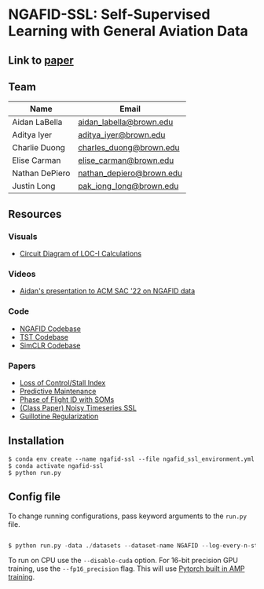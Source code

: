 # NGAFID-SSL: Self-Supervised Learning with General Aviation Data

## Link to [paper](https://openreview.net/forum?id=6FcBsTcXVE)
## Team
| Name       | Email              |
|------------|--------------------|
| Aidan LaBella  | aidan_labella@brown.edu    |
| Aditya Iyer |  aditya_iyer@brown.edu  |
| Charlie Duong  | charles_duong@brown.edu   |
| Elise Carman  | elise_carman@brown.edu   |
| Nathan DePiero | nathan_depiero@brown.edu |
| Justin Long | pak_iong_long@brown.edu |

## Resources
### Visuals
* [Circuit Diagram of LOC-I Calculations](./LOCI_diagram.pdf)
### Videos
* [Aidan's presentation to ACM SAC '22 on NGAFID data](https://youtu.be/3aDtjYJpVZA)
### Code
* [NGAFID Codebase](https://github.com/travisdesell/ngafid2.0)
* [TST Codebase](https://github.com/gzerveas/mvts_transformer)
* [SimCLR Codebase](https://github.com/sthalles/SimCLR)
### Papers
* [Loss of Control/Stall Index](https://www.se.rit.edu/~travis/papers/2022_sac_ngafid.pdf)
* [Predictive Maintenance](https://arxiv.org/abs/2110.03757)
* [Phase of Flight ID with SOMs](https://www.se.rit.edu/~travis/papers/2024_IEEE_WCCI_ms_som.pdf)
* [(Class Paper) Noisy Timeseries SSL](https://arxiv.org/pdf/2112.10139)
* [Guillotine Regularization](https://arxiv.org/abs/2206.13378)

## Installation

```
$ conda env create --name ngafid-ssl --file ngafid_ssl_environment.yml
$ conda activate ngafid-ssl
$ python run.py
```

## Config file

To change running configurations, pass keyword arguments to the ```run.py``` file.

```python

$ python run.py -data ./datasets --dataset-name NGAFID --log-every-n-steps 100 --epochs 100 

```
To run on CPU use the ```--disable-cuda``` option.
For 16-bit precision GPU training, use the ```--fp16_precision``` flag. This will use [Pytorch built in AMP training](https://pytorch.org/docs/stable/notes/amp_examples.html).
